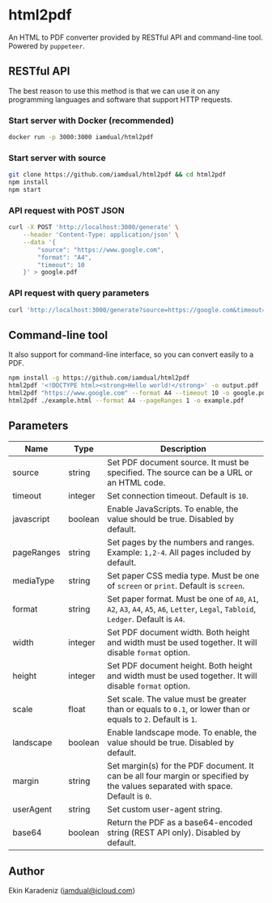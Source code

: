 # html2pdf

An HTML to PDF converter provided by RESTful API and command-line tool. Powered by `puppeteer`.

## RESTful API

The best reason to use this method is that we can use it on any programming languages and software that support HTTP requests.

### Start server with Docker (recommended)

```bash
docker run -p 3000:3000 iamdual/html2pdf
```

### Start server with source

```bash
git clone https://github.com/iamdual/html2pdf && cd html2pdf
npm install
npm start
```

### API request with POST JSON

```bash
curl -X POST 'http://localhost:3000/generate' \
    --header 'Content-Type: application/json' \
    --data '{
        "source": "https://www.google.com",
        "format": "A4",
        "timeout": 10
    }' > google.pdf
```

### API request with query parameters

```bash
curl 'http://localhost:3000/generate?source=https://google.com&timeout=10' > google.pdf
```

## Command-line tool

It also support for command-line interface, so you can convert easily to a PDF.

```bash
npm install -g https://github.com/iamdual/html2pdf
html2pdf '<!DOCTYPE html><strong>Hello world!</strong>' -o output.pdf
html2pdf "https://www.google.com" --format A4 --timeout 10 -o google.pdf
html2pdf ./example.html --format A4 --pageRanges 1 -o example.pdf
```

## Parameters

| Name       | Type    | Description                                                                                                                         |
| ---------- | ------- | ----------------------------------------------------------------------------------------------------------------------------------- |
| source     | string  | Set PDF document source. It must be specified. The source can be a URL or an HTML code.                                             |
| timeout    | integer | Set connection timeout. Default is `10`.                                                                                            |
| javascript | boolean | Enable JavaScripts. To enable, the value should be true. Disabled by default.                                                       |
| pageRanges | string  | Set pages by the numbers and ranges. Example: `1,2-4`. All pages included by default.                                               |
| mediaType  | string  | Set paper CSS media type. Must be one of `screen` or `print`. Default is `screen`.                                                  |
| format     | string  | Set paper format. Must be one of `A0`, `A1`, `A2`, `A3`, `A4`, `A5`, `A6`, `Letter`, `Legal`, `Tabloid`, `Ledger`. Default is `A4`. |
| width      | integer | Set PDF document width. Both height and width must be used together. It will disable `format` option.                               |
| height     | integer | Set PDF document height. Both height and width must be used together. It will disable `format` option.                              |
| scale      | float   | Set scale. The value must be greater than or equals to `0.1`, or lower than or equals to `2`. Default is `1`.                       |
| landscape  | boolean | Enable landscape mode. To enable, the value should be true. Disabled by default.                                                    |
| margin     | string  | Set margin(s) for the PDF document. It can be all four margin or specified by the values separated with space. Default is `0`.      |
| userAgent  | string  | Set custom user-agent string.                                                                                                       |
| base64     | boolean | Return the PDF as a base64-encoded string (REST API only). Disabled by default.                                                     |

## Author

Ekin Karadeniz (iamdual@icloud.com)
